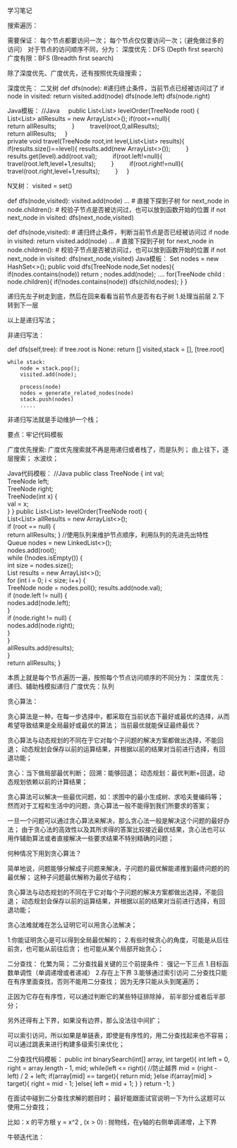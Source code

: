 学习笔记

搜索遍历：

需要保证：
每个节点都要访问一次；
每个节点仅仅要访问一次；（避免做过多的访问）
对于节点的访问顺序不同，分为：
深度优先：DFS (Depth first search)
广度有限：BFS (Breadth first search)

除了深度优先、广度优先，还有按照优先级搜索；

深度优先：
二叉树
def dfs(node):
	#递归终止条件，当前节点已经被访问过了
	if node in visited:
		return
	visited.add(node)
	dfs(node.left)
	dfs(node.right)

Java模板：
//Java    
public List<List<Integer>> levelOrder(TreeNode root) {
	List<List<Integer>> allResults = new ArrayList<>();
	if(root==null){
		return allResults;        
	}        
	travel(root,0,allResults);        
	return allResults;    
}    
private void travel(TreeNode root,int level,List<List<Integer>> results){
	if(results.size()==level){
		results.add(new ArrayList<>());        
	}        
	results.get(level).add(root.val);        
	if(root.left!=null){            
		travel(root.left,level+1,results);        
	}        
	if(root.right!=null){            
		travel(root.right,level+1,results);        
	}    
}

N叉树：
visited = set()

def dfs(node,visited):
	visited.add(node)
	...
	# 直接下探到子树
	for next_node in node.children():
		# 校验子节点是否被访问过，也可以放到函数开始的位置
		if not next_node in visited:
			dfs(next_node,visited)

def dfs(node,visited):
	# 递归终止条件，判断当前节点是否已经被访问过
	if node in visited:
		return
	visited.add(node)
	...
	# 直接下探到子树
	for next_node in node.children():
		# 校验子节点是否被访问过，也可以放到函数开始的位置
		if not next_node in visited:
			dfs(next_node,visited)
Java模板：
Set<TreeNode> nodes = new HashSet<>();
public void dfs(TreeNode node,Set<TreeNode> nodes){
	if(nodes.contains(node)) return ;
	nodes.add(node);
	....
	for(TreeNode child : node.children){
		if(!nodes.contains(node)) dfs(child,nodes);
	}
}			

递归先左子树走到底，然后在回来看看当前节点是否有右子树
1.处理当前层
2.下转到下一层

以上是递归写法；

非递归写法：

def dfs(self,tree):
	if tree.root is None:
		return []
	visited,stack = [], [tree.root]
	
	while stack:
		node = stack.pop();
		visited.add(node);
		
		process(node)
		nodes = generate_related_nodes(node)
		stack.push(nodes)
		.....
非递归写法就是手动维护一个栈；

要点：牢记代码模板


广度优先搜索:
广度优先搜索就不再是用递归或者栈了，而是队列；
由上往下，逐层搜索；
水波纹；

Java代码模板：
//Java
public class TreeNode {
	int val;    
	TreeNode left;    
	TreeNode right;    
	TreeNode(int x) {        
		val = x;    
		}
	}
	public List<List<Integer>> levelOrder(TreeNode root) {    
		List<List<Integer>> allResults = new ArrayList<>();    
		if (root == null) {        
			return allResults;
		}
		//使用队列来维护节点顺序，利用队列的先进先出特性
		Queue<TreeNode> nodes = new LinkedList<>();    
		nodes.add(root);    
		while (!nodes.isEmpty()) {        
			int size = nodes.size();        
			List<Integer> results = new ArrayList<>();        
			for (int i = 0; i < size; i++) {            
				TreeNode node = nodes.poll();
				results.add(node.val);            
				if (node.left != null) {                
					nodes.add(node.left);            
				}           
				if (node.right != null) {                
					nodes.add(node.right);            
				}        
			}        
			allResults.add(results);    
		}    
		return allResults;
}

本质上就是每个节点遍历一遍，按照每个节点访问顺序的不同分为：
深度优先：递归、辅助栈模拟递归
广度优先：队列



贪心算法：

贪心算法是一种，在每一步选择中，都采取在当前状态下最好或最优的选择，从而
希望导致结果是全局最好或最优的算法；
当前最优就能保证最终最优？

贪心算法与动态规划的不同在于它对每个子问题的解决方案都做出选择，不能回退；
动态规划会保存以前的运算结果，并根据以前的结果对当前进行选择，有回退功能；

贪心：当下做局部最优判断；
回溯：能够回退；
动态规划：最优判断+回退，动态规划依赖以前的计算结果；

贪心算法可以解决一些最优问题，如：求图中的最小生成树、求哈夫曼编码等；
然而对于工程和生活中的问题，贪心算法一般不能得到我们所要求的答案；

一旦一个问题可以通过贪心算法来解决，那么贪心法一般是解决这个问题的最好办法；
由于贪心法的高效性以及其所求得的答案比较接近最优结果，贪心法也可以用作辅助算法或者直接解决一些要求结果不特别精确的问题；


何种情况下用到贪心算法？

简单地说，问题能够分解成子问题来解决，子问题的最优解能递推到最终问题的的最优解；
这种子问题最优解称为最优子结构；

贪心算法与动态规划的不同在于它对每个子问题的解决方案都做出选择，不能回退；
动态规划会保存以前的运算结果，并根据以前的结果对当前进行选择，有回退功能；

贪心法难就难在怎么证明它可以用贪心法解决；

1.你能证明贪心是可以得到全局最优解的；
2.有些时候贪心的角度，可能是从后往前贪，也可能从前往后贪；
也可能从某个局部开始贪心；


二分查找：
化繁为简；
二分查找最关键的三个前提条件：
强记一下三点
1.目标函数单调性（单调递增或者递减）
2.存在上下界
3.能够通过索引访问
二分查找只能在有序里面查找，否则不能用二分查找；
因为无序只能从头到尾遍历；

正因为它存在有序性，可以通过判断它的某些特征排除掉，
前半部分或者后半部分；

另外还得有上下界，如果没有边界，那么没法往中间扩；

可以索引访问，所以如果是单链表，即使是有序性的，用二分查找起来也不容易；
可以通过跳表来进行构建多级索引来优化；

二分查找代码模板：
public int binarySearch(int[] array, int target){
	int left = 0, right = array.length - 1, mid;
	while(left <= right){
		//防止越界
		mid = (right - left) / 2 + left;
		if(array[mid] == target){
			return mid;
		}else if(array[mid] > target){
			right = mid - 1;
		}else{
			left = mid + 1;
		}
	}
	return -1;
}


在面试中碰到二分查找求解的题目时；
最好能跟面试官说明一下为什么这题可以使用二分查找；

比如：x 的平方根
y = x^2 , (x > 0) : 抛物线，在y轴的右侧单调递增，上下界

牛顿迭代法：
















